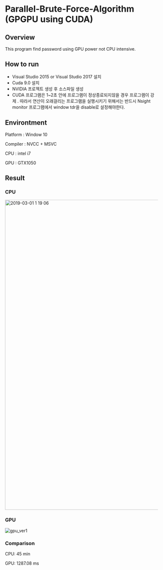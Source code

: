 # Parallel-Brute-Force-Algorithm (GPGPU using CUDA)

## Overview
This program find password using GPU power not CPU intensive.

## How to run
<ul>
  <li> Visual Studio 2015 or Visual Studio 2017 설치 </li>
  <li> Cuda 9.0 설치 </li>
  <li> NVIDIA 프로젝트 생성 후 소스파일 생성 </li>
  <li> CUDA 프로그램은 1~2초 안에 프로그램이 정상종료되지않을 경우 프로그램이 강제 . 따라서 연산이 오래걸리는 프로그램을 실행시키기 위해서는 반드시 Nsight monitor 프로그램에서 window tdr을 disable로 설정해야한다. </li>
</ul>


## Environtment
<p>Platform : Window 10</p>
<p>Compiler : NVCC + MSVC</p>
<p>CPU : intel i7</p>
<p>GPU : GTX1050</p>




## Result

### CPU
<img width="1018" alt="2019-03-01 1 19 06" src="https://user-images.githubusercontent.com/12508269/53580969-0da22300-3bc0-11e9-99a0-a6f5918ff887.png">

### GPU
![gpu_ver1](https://user-images.githubusercontent.com/12508269/53581099-4cd07400-3bc0-11e9-8e4f-e0b6ae2d70d4.PNG)


### Comparison
<p> CPU: 45 min </p>
<p> GPU: 1287.08 ms </p>
